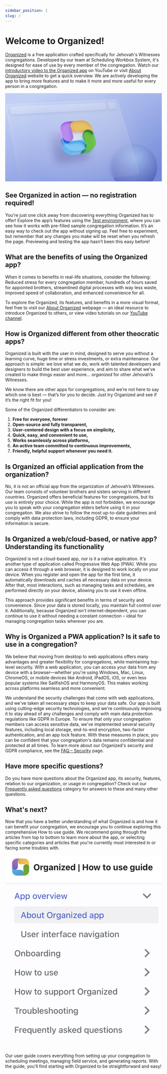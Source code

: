 ```yaml
---
sidebar_position: 1
slug: /
---
```


# Welcome to Organized!

[Organized](https://organized-app.com/) is a free application crafted specifically for Jehovah's Witnesses congregations. Developed by our team at Scheduling Workbox System, it's designed for ease of use by every member of the congregation. Watch our [introductory video to the Organized app](https://www.youtube.com/watch?v=2czQB-LEfqg) on YouTube or visit [About Organized](https://about.organized-app.com) website to get a quick overview. We are actively developing the app to bring more features and to make it more and more useful for every person in a congregation.

![Organized wallpaper](./img/organized-app-wallpaper.jpeg)

## See Organized in action — no registration required!

You’re just one click away from discovering everything Organized has to offer! Explore the app’s features using the [Test environment](https://test.organized-app.com/), where you can see how it works with pre-filled sample congregation information. It’s an easy way to check out the app without signing up. Feel free to experiment, but remember that any changes you make will be reset when you refresh the page. Previewing and testing the app hasn’t been this easy before!

## What are the benefits of using the Organized app?

When it comes to benefits in real-life situations, consider the following: Reduced stress for every congregation member, hundreds of hours saved for appointed brothers, streamlined digital processes with way less waste, improved speed of collaboration, and enhanced convenience for all.

To explore the Organized, its features, and benefits in a more visual format, feel free to visit our [About Organized](https://about.organized-app.com) webpage — an ideal resource to introduce Organized to others, or view video tutorials on our [YouTube channel](https://www.youtube.com/@organized-app).

## How is Organized different from other theocratic apps?

Organized is built with the user in mind, designed to serve you without a learning curve, huge time or stress investments, or extra maintenance. Our approach is simple: we love what we do, work with talented developers and designers to build the best user experience, and aim to share what we’ve created to make things easier and more... *organized* for other Jehovah’s Witnesses.

We know there are other apps for congregations, and we’re not here to say which one is best — that’s for you to decide. Just try Organized and see if it’s the right fit for you!

Some of the Organized differentiators to consider are:

1.  **Free for everyone, forever**
2.  **Open-source and fully transparent,**
3.  **User-centered design with a focus on simplicity,**
4.  **Quick, easy, and convenient to use,**
5.  **Works seamlessly across platforms,**
6.  **An active team committed to continuous improvements,**
7.  **Friendly, helpful support whenever you need it.**

## Is Organized an official application from the organization?

No, it is not an official app from the organization of Jehovah’s Witnesses. Our team consists of volunteer brothers and sisters serving in different countries. Organized offers beneficial features for congregations, but its use is entirely your choice. While the app is not forbidden, we encourage you to speak with your congregation elders before using it in your congregation. We also strive to follow the most up-to-date guidelines and comply with data protection laws, including GDPR, to ensure your information is secure.

## Is Organized a web/cloud-based, or native app? Understanding its functionality

Organized is not a cloud-based app, nor is it a native application. It's another type of application called Progressive Web App (PWA). While you can access it through a web browser, it is designed to work locally on your device. When you register and open the app for the first time, it automatically downloads and caches all necessary data on your device. After that, most interactions, such as managing tasks and schedules, are performed directly on your device, allowing you to use it even offline.

This approach provides significant benefits in terms of security and convenience. Since your data is stored locally, you maintain full control over it. Additionally, because Organized isn't internet-dependent, you can continue to use it without needing a constant connection – ideal for managing congregation tasks wherever you are.

## Why is Organized a PWA application? Is it safe to use in a congregation?

We believe that moving from desktop to web applications offers many advantages and greater flexibility for congregations, while maintaining top-level security. With a web application, you can access your data from any device with a browser—whether you're using Windows, Mac, Linux, ChromeOS, or mobile devices like Android, iPadOS, iOS, or even less popular systems like SailfishOS and HarmonyOS. This makes working across platforms seamless and more convenient.

We understand the security challenges that come with web applications, and we've taken all necessary steps to keep your data safe. Our app is built using cutting-edge security technologies, and we're continuously improving it to stay ahead of any challenges and comply with main data protection regulations like GDPR in Europe. To ensure that only your congregation members can access sensitive data, we've implemented several security features, including local storage, end-to-end encryption, two-factor authentication, and an app lock feature. With these measures in place, you can be confident that your congregation's data remains confidential and protected at all times. To learn more about our Organized's security and GDPR compliance, see the [FAQ – Security](../faq/security.md) page.

## Have more specific questions?

Do you have more questions about the Organized app, its security, features, relation to our organization, or usage in congregation? Check out our [Frequently asked questions](../faq) category for answers to these and many other questions.

## What's next?

Now that you have a better understanding of what Organized is and how it can benefit your congregation, we encourage you to continue exploring this comprehensive How to use guide. We recommend going through the articles from top to bottom to learn more about the app, or selecting specific categories and articles that you're currently most interested in or facing some troubles with.

![Organized how to use guide table of contents](./img/guide-toc.png)

Our user guide covers everything from setting up your congregation to scheduling meetings, managing field service, and generating reports. With the guide, you'll find starting with Organized to be straightforward and easy!
